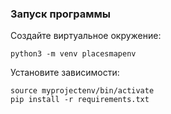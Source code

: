 ### Запуск программы

Создайте виртуальное окружение:
```
python3 -m venv placesmapenv
```

Установите зависимости:
```
source myprojectenv/bin/activate
pip install -r requirements.txt
```
